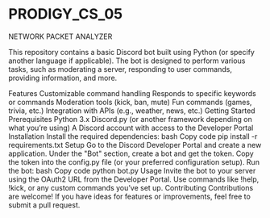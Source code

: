 # PRODIGY_CS_05
NETWORK PACKET ANALYZER

This repository contains a basic Discord bot built using Python (or specify another language if applicable). The bot is designed to perform various tasks, such as moderating a server, responding to user commands, providing information, and more.

Features
Customizable command handling
Responds to specific keywords or commands
Moderation tools (kick, ban, mute)
Fun commands (games, trivia, etc.)
Integration with APIs (e.g., weather, news, etc.)
Getting Started
Prerequisites
Python 3.x
Discord.py (or another framework depending on what you’re using)
A Discord account with access to the Developer Portal
Installation
Install the required dependencies:
bash
Copy code
pip install -r requirements.txt
Setup
Go to the Discord Developer Portal and create a new application.
Under the "Bot" section, create a bot and get the token.
Copy the token into the config.py file (or your preferred configuration setup).
Run the bot:
bash
Copy code
python bot.py
Usage
Invite the bot to your server using the OAuth2 URL from the Developer Portal.
Use commands like !help, !kick, or any custom commands you’ve set up.
Contributing
Contributions are welcome! If you have ideas for features or improvements, feel free to submit a pull request.
